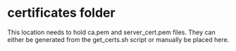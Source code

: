 # certificates folder
This location needs to hold ca.pem and server_cert.pem files.
They can either be generated from the get_certs.sh script or manually be placed here.

